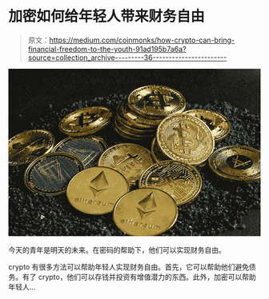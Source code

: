 # 加密如何给年轻人带来财务自由

> 原文：<https://medium.com/coinmonks/how-crypto-can-bring-financial-freedom-to-the-youth-91ad195b7a6a?source=collection_archive---------36----------------------->

![](img/7bcdc865f9df31c6087b05490cf255a9.png)

今天的青年是明天的未来。在密码的帮助下，他们可以实现财务自由。

crypto 有很多方法可以帮助年轻人实现财务自由。首先，它可以帮助他们避免债务。有了 crypto，他们可以存钱并投资有增值潜力的东西。此外，加密可以帮助年轻人…